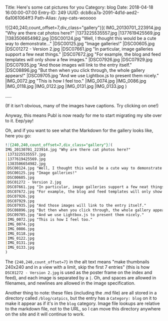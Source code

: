 Title: Here's some cat pictures for you
Category: blog
Date: 2018-04-18 16:00:00-07:00
Entry-ID: 249
UUID: dcb8ca7a-2091-4d1d-aed2-6a1061064ff3
Path-Alias: /yay-cats-wooooo

![{240,240,count_offset=7,div_class="gallery"}](
IMG_20130701_223914.jpg "Why are there cat photos here?"
|1373225535557.jpg
|1377619425569.jpg
|1383506654982.jpg
|DSC00124.jpg "Well, I thought this would be a cute way to demonstrate..."
|DSC00125.jpg "Image galleries!"
|DSC00605.jpg
|DSC01272 - Version 2.jpg
|DSC07661.jpg "In particular, image galleries support a few neat things."
|DSC07672.jpg "For example, the blog and feed templates will only show a few images."
|DSC07926.jpg
|DSC07929.jpg
|DSC07935.jpg "And those images will link to the entry itself."
|DSC08896.jpg "But then when you click through, the whole gallery appears!"
|DSC09705.jpg "And we use Lightbox.js to present them nicely."
|IMG_0072.jpg "This is how I feel too."
|IMG_0074.jpg
|IMG_0086.jpg
|IMG_0118.jpg
|IMG_0122.jpg
|IMG_0131.jpg
|IMG_0133.jpg
)

.....

(If it isn't obvious, many of the images have captions. Try clicking on one!)

Anyway, this means Publ is now ready for me to start migrating my site over to
it. Eep/yay!


Oh, and if you want to see what the Markdown for the gallery looks like, here you go:

```markdown
![{240,240,count_offset=7,div_class="gallery"}](
IMG_20130701_223914.jpg "Why are there cat photos here?"
|1373225535557.jpg
|1377619425569.jpg
|1383506654982.jpg
|DSC00124.jpg "Well, I thought this would be a cute way to demonstrate..."
|DSC00125.jpg "Image galleries!"
|DSC00605.jpg
|DSC01272 - Version 2.jpg
|DSC07661.jpg "In particular, image galleries support a few neat things."
|DSC07672.jpg "For example, the blog and feed templates will only show a few images."
|DSC07926.jpg
|DSC07929.jpg
|DSC07935.jpg "And those images will link to the entry itself."
|DSC08896.jpg "But then when you click through, the whole gallery appears!"
|DSC09705.jpg "And we use Lightbox.js to present them nicely."
|IMG_0072.jpg "This is how I feel too."
|IMG_0074.jpg
|IMG_0086.jpg
|IMG_0118.jpg
|IMG_0122.jpg
|IMG_0131.jpg
|IMG_0133.jpg
)
```

The `{240,240,count_offset=7}` in the alt text means "make thumbnails 240x240 and in a view with
a limit, skip the first 7 entries" (this is how `DSC01272 - Version 2.jpg` is used as the poster frame
on the index and feed), and each image is separated by a `|`. Oh, and spaces are allowed in filenames, and
newlines are allowed in the image specification.

Another thing to note: these files (including the .md file) are all stored in a directory called `/blog/catpics`,
but the entry has a `Category: blog` on it to make it appear as if it's in the `blog` category. Image file lookups
are relative to the markdown file, not to the URL, so I can move this directory anywhere on the site and it will
continue to work.
